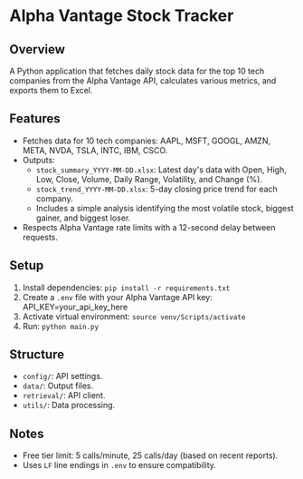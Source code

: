 # Alpha Vantage Stock Tracker

## Overview
A Python application that fetches daily stock data for the top 10 tech companies from the Alpha Vantage API, calculates various metrics, and exports them to Excel.

## Features
- Fetches data for 10 tech companies: AAPL, MSFT, GOOGL, AMZN, META, NVDA, TSLA, INTC, IBM, CSCO.
- Outputs:
  - `stock_summary_YYYY-MM-DD.xlsx`: Latest day's data with Open, High, Low, Close, Volume, Daily Range, Volatility, and Change (%).
  - `stock_trend_YYYY-MM-DD.xlsx`: 5-day closing price trend for each company.
  - Includes a simple analysis identifying the most volatile stock, biggest gainer, and biggest loser.
- Respects Alpha Vantage rate limits with a 12-second delay between requests.

## Setup
1. Install dependencies: `pip install -r requirements.txt`
2. Create a `.env` file with your Alpha Vantage API key:
 API_KEY=your_api_key_here
3. Activate virtual environment: `source venv/Scripts/activate`
4. Run: `python main.py`

## Structure
- `config/`: API settings.
- `data/`: Output files.
- `retrieval/`: API client.
- `utils/`: Data processing.

## Notes
- Free tier limit: 5 calls/minute, 25 calls/day (based on recent reports).
- Uses `LF` line endings in `.env` to ensure compatibility. 


